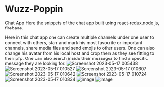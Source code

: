 # Wuzz-Poppin
Chat App
Here the snippets of the chat app built using react-redux,node js, firebase.

Here in this chat app one can create multiple channels under one user to connect with others, starr and mark his most favourite or important channels, share media files
and send emojis to other users. One can also change his avatar from his local host and crop them as they see fitting to their pfp. One can also search inside their messages 
to find a specific message they are looking for.
![Screenshot 2023-05-17 005438](https://github.com/Aveiro11/Wuzz-Poppin/assets/74791612/71b800af-e66a-4202-96dc-9b666900a707)
![Screenshot 2023-05-17 010527](https://github.com/Aveiro11/Wuzz-Poppin/assets/74791612/9bfb5b79-0913-4aec-ac8a-d15ff211c5c5)
![Screenshot 2023-05-17 010607](https://github.com/Aveiro11/Wuzz-Poppin/assets/74791612/3635ce4f-e40f-44fb-9dc8-4ebdb5761909)
![Screenshot 2023-05-17 010642](https://github.com/Aveiro11/Wuzz-Poppin/assets/74791612/25a05cbc-97f6-4bc7-a441-c6820a35e881)
![Screenshot 2023-05-17 010724](https://github.com/Aveiro11/Wuzz-Poppin/assets/74791612/607a0fea-5cc2-4262-a4e5-57540914aa67)
![Screenshot 2023-05-17 010834](https://github.com/Aveiro11/Wuzz-Poppin/assets/74791612/22af08d0-026a-43d5-8fc3-0ad9a44daf4c)
![image](https://github.com/Aveiro11/Wuzz-Poppin/assets/74791612/b84c7fa7-628d-49ca-97a4-432fb7d3f0d1)
![image](https://github.com/Aveiro11/Wuzz-Poppin/assets/74791612/4a54c294-05da-482c-a870-aaff3a51cbbf)
